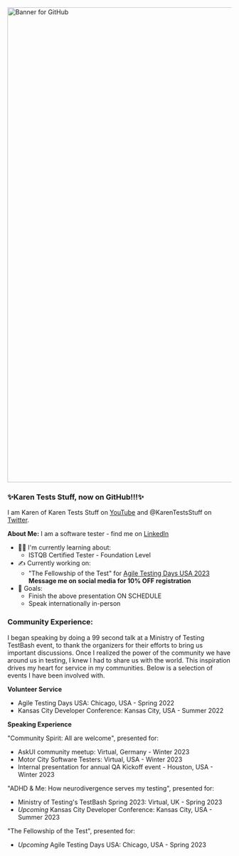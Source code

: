 <img width="1069" alt="Banner for GitHub" src="https://user-images.githubusercontent.com/57691657/176987172-62a42b5c-3932-40f2-9b1e-e3e98ca287f7.png">

### ✨Karen Tests Stuff, now on GitHub!!!✨
I am Karen of Karen Tests Stuff on [YouTube](https://www.youtube.com/channel/UCaILiR0XEzf0Y1QvibzybCQ) and @KarenTestsStuff on [Twitter](https://twitter.com/KarenTestsStuff). 

**About Me:** I am a software tester - find me on [LinkedIn](https://www.linkedin.com/in/karentestsstuff/)
- 👩‍💻 I'm currently learning about:
  - ISTQB Certified Tester - Foundation Level
- ✍️ Currently working on:
  - "The Fellowship of the Test" for [Agile Testing Days USA 2023](https://agiletestingdays.us/) **Message me on social media for 10% OFF registration**
- 🥺 Goals:
  - Finish the above presentation ON SCHEDULE
  - Speak internationally in-person

### Community Experience:
I began speaking by doing a 99 second talk at a Ministry of Testing TestBash event, to thank the organizers for their efforts to bring us important discussions. Once I realized the power of the community we have around us in testing, I knew I had to share us with the world. This inspiration drives my heart for service in my communities. Below is a selection of events I have been involved with.

**Volunteer Service**

- Agile Testing Days USA: Chicago, USA - Spring 2022
- Kansas City Developer Conference: Kansas City, USA - Summer 2022

**Speaking Experience**

"Community Spirit: All are welcome", presented for:
- AskUI community meetup: Virtual, Germany - Winter 2023
- Motor City Software Testers: Virtual, USA - Winter 2023
- Internal presentation for annual QA Kickoff event - Houston, USA - Winter 2023

"ADHD & Me: How neurodivergence serves my testing", presented for:
- Ministry of Testing's TestBash Spring 2023: Virtual, UK - Spring 2023
- *Upcoming* Kansas City Developer Conference: Kansas City, USA - Summer 2023

"The Fellowship of the Test", presented for:
- *Upcoming* Agile Testing Days USA: Chicago, USA - Spring 2023

